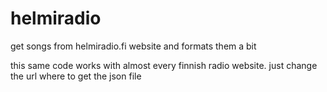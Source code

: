 # helmiradio

get songs from helmiradio.fi website and formats them a bit

this same code works with almost every finnish radio website.
just change the url where to get the json file
